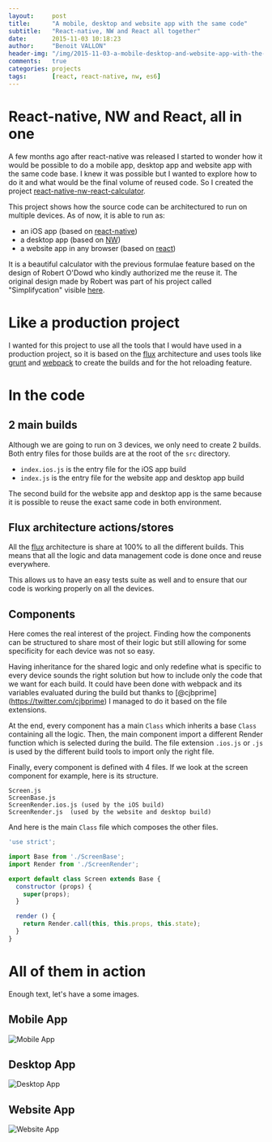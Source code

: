 ```yaml
---
layout:     post
title:      "A mobile, desktop and website app with the same code"
subtitle:   "React-native, NW and React all together"
date:       2015-11-03 10:18:23
author:     "Benoit VALLON"
header-img: "/img/2015-11-03-a-mobile-desktop-and-website-app-with-the-same-code/post-a-mobile-desktop-and-website-app-with-the-same-code.jpg"
comments:   true
categories: projects
tags:       [react, react-native, nw, es6]
---
```


# React-native, NW and React, all in one

A few months ago after react-native was released I started to wonder how it would be possible to do a mobile app, desktop app and website app with the same code base. I knew it was possible but I wanted to explore how to do it and what would be the final volume of reused code. So I created the project [react-native-nw-react-calculator](https://github.com/benoitvallon/react-native-nw-react-calculator).

This project shows how the source code can be architectured to run on multiple devices. As of now, it is able to run as:

- an iOS app (based on [react-native](https://facebook.github.io/react-native))
- a desktop app (based on [NW](http://nwjs.io))
- a website app in any browser (based on [react](https://facebook.github.io/react))

It is a beautiful calculator with the previous formulae feature based on the design of Robert O'Dowd who kindly authorized me the reuse it. The original design made by Robert was part of his project called "Simplifycation" visible [here](https://dribbble.com/shots/1973851-Simplifycation).

# Like a production project

I wanted for this project to use all the tools that I would have used in a production project, so it is based on the [flux](https://facebook.github.io/flux) architecture and uses tools like [grunt](http://gruntjs.com) and [webpack](https://webpack.github.io) to create the builds and for the hot reloading feature.

# In the code

## 2 main builds

Although we are going to run on 3 devices, we only need to create 2 builds. Both entry files for those builds are at the root of the `src` directory.

- `index.ios.js` is the entry file for the iOS app build
- `index.js` is the entry file for the website app and desktop app build

The second build for the website app and desktop app is the same because it is possible to reuse the exact same code in both environment.

## Flux architecture actions/stores

All the [flux](https://facebook.github.io/flux) architecture is share at 100% to all the different builds. This means that all the logic and data management code is done once and reuse everywhere.

This allows us to have an easy tests suite as well and to ensure that our code is working properly on all the devices.

## Components

Here comes the real interest of the project. Finding how the components can be structured to share most of their logic but still allowing for some specificity for each device was not so easy.

Having inheritance for the shared logic and only redefine what is specific to every device sounds the right solution but how to include only the code that we want for each build. It could have been done with webpack and its variables evaluated during the build but thanks to [@cjbprime] (https://twitter.com/cjbprime) I managed to do it based on the file extensions.

At the end, every component has a main `Class` which inherits a base `Class` containing all the logic. Then, the main component import a different Render function which is selected during the build. The file extension `.ios.js` or `.js` is used by the different build tools to import only the right file.

Finally, every component is defined with 4 files. If we look at the screen component for example, here is its structure.

```
Screen.js
ScreenBase.js
ScreenRender.ios.js (used by the iOS build)
ScreenRender.js  (used by the website and desktop build)
```

And here is the main `Class` file which composes the other files.

```js
'use strict';

import Base from './ScreenBase';
import Render from './ScreenRender';

export default class Screen extends Base {
  constructor (props) {
    super(props);
  }

  render () {
    return Render.call(this, this.props, this.state);
  }
}
```

# All of them in action

Enough text, let's have a some images.

## Mobile App

![Mobile App](/img/2015-11-03-a-mobile-desktop-and-website-app-with-the-same-code/mobile-app.png "Mobile App")

## Desktop App

![Desktop App](/img/2015-11-03-a-mobile-desktop-and-website-app-with-the-same-code/desktop-app.png "Desktop App")

## Website App

![Website App](/img/2015-11-03-a-mobile-desktop-and-website-app-with-the-same-code/website-app.png "Website App")
